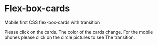 # Flex-box-cards
Mobile first CSS flex-box-cards with transition 

Please click on the cards. The color of the cards change.
For the mobile phones please click on the circle pictures to see 
The transition.

